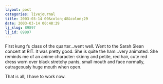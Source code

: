```yaml
---
layout: post
categories: livejournal
title: 2003-03-14 00&colon;48&colon;29
date: 2003-03-14 00:48:29
lj_slug: 89897
lj_id: 89897
---
```

First kung fu class of the quarter...went well. Went to the Sarah Slean concert at RIT. It was pretty good. She is quite the ham...very animated. She reminds me of an anime character: skinny and petite, red hair, cute red dress worn over black stretchy pants, small mouth and face normally, outrageously huge mouth when open.  



That is all, I have to work now.

